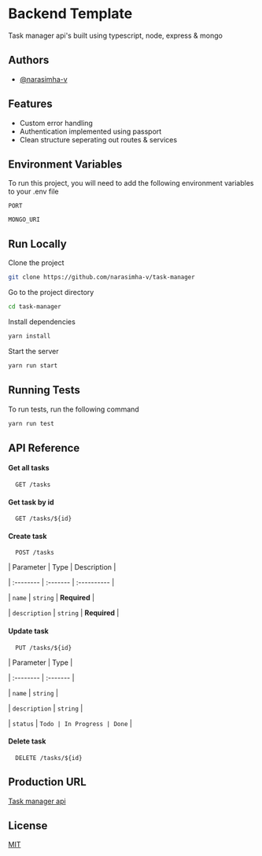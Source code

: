 # Backend Template

Task manager api's built using typescript, node, express & mongo

## Authors

-   [@narasimha-v](https://github.com/narasimha-v)

## Features

-   Custom error handling
-   Authentication implemented using passport
-   Clean structure seperating out routes & services

## Environment Variables

To run this project, you will need to add the following environment variables to your .env file

`PORT`

`MONGO_URI`

## Run Locally

Clone the project

```bash
git clone https://github.com/narasimha-v/task-manager
```

Go to the project directory

```bash
cd task-manager
```

Install dependencies

```bash
yarn install
```

Start the server

```bash
yarn run start
```

## Running Tests

To run tests, run the following command

```bash
yarn run test
```

## API Reference

#### Get all tasks

```http
  GET /tasks
```

#### Get task by id

```http
  GET /tasks/${id}
```

#### Create task

```http
  POST /tasks
```

| Parameter | Type | Description |

| :-------- | :------- | :---------- |

| `name` | `string` | **Required** |

| `description` | `string` | **Required** |

#### Update task

```http
  PUT /tasks/${id}
```

| Parameter | Type |

| :-------- | :------- |

| `name` | `string` |

| `description` | `string` |

| `status` | `Todo | In Progress | Done` |

#### Delete task

```http
  DELETE /tasks/${id}
```

## Production URL

[Task manager api]()

## License

[MIT](https://choosealicense.com/licenses/mit/)
